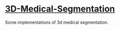 # [3D-Medical-Segmentation](https://github.com/YMZ1998/3D-Medical-Segmentation)
Some implementations of 3d medical segmentation.
